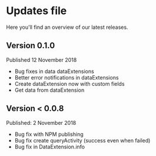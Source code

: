 # Updates file
Here you'll find an overview of our latest releases.


## Version 0.1.0
Published 12 November 2018

- Bug fixes in data dataExtensions
- Better error notifications in dataExtensions
- Create dataExtension now with custom fields
- Get data from dataExtension

## Version < 0.0.8
Published: 2 November 2018

- Bug fix with NPM publishing
- Bug fix create queryActivity (success even when failed)
- Bug fix in DataExtension.info
